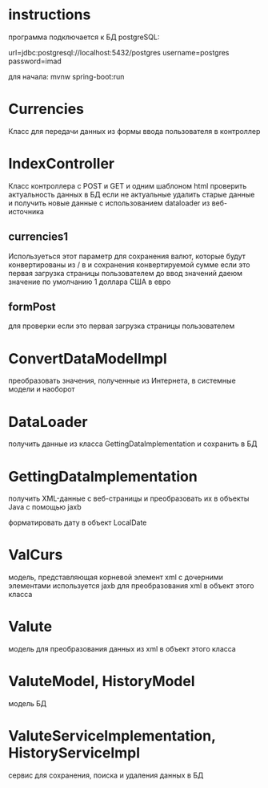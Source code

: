 # instructions
программа подключается к БД postgreSQL:

url=jdbc:postgresql://localhost:5432/postgres
username=postgres
password=imad

для начала: mvnw spring-boot:run

# Currencies
Класс для передачи данных из формы ввода пользователя в контроллер

# IndexController
Класс контроллера с POST и GET и одним шаблоном html
проверить актуальность данных в БД
если не актуальные удалить старые данные и получить новые данные
с использованием dataloader из  веб-источника

## currencies1
Используеться этот параметр для сохранения валют, которые будут конвертированы из / в
и сохранения конвертируемой сумме
если это первая загрузка страницы пользователем до
ввод значений даеюм значение по умолчанию
1 доллара США в евро

## formPost
для проверки если это первая загрузка страницы пользователем



# ConvertDataModelImpl
преобразовать значения, полученные из Интернета,
в системные модели и наоборот

# DataLoader
получить данные из класса GettingDataImplementation и сохранить в БД

# GettingDataImplementation
получить XML-данные с веб-страницы и преобразовать их
в объекты Java с помощью jaxb

форматировать дату в объект LocalDate

# ValCurs
модель, представляющая корневой элемент xml с дочерними элементами
используется jaxb для преобразования xml в объект этого класса

# Valute
модель для преобразования данных из xml в объект этого класса

# ValuteModel, HistoryModel
модель БД

# ValuteServiceImplementation, HistoryServiceImpl
сервис для сохранения, поиска и удаления данных в БД
